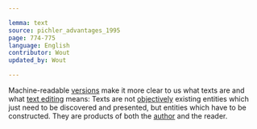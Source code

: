 ```yaml
---

lemma: text
source: pichler_advantages_1995
page: 774-775
language: English
contributor: Wout
updated_by: Wout

---
```


Machine-readable [versions](version.html) make it more clear to us what texts are and what [text editing](editingScholarly.html) means: Texts are not [objectively](objectivity.html) existing entities which just need to be discovered and presented, but entities which have to be constructed. They are products of both the [author](author.html) and the reader.
